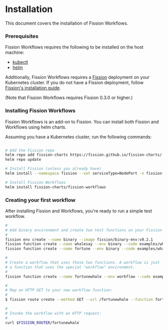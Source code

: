 # Installation

This document covers the installation of Fission Workflows.

### Prerequisites

Fission Workflows requires the following to be installed on the host machine:

- [kubectl](https://kubernetes.io/docs/tasks/tools/install-kubectl/)
- [helm](https://github.com/kubernetes/helm)

Additionally, Fission Workflows requires a
[Fission](https://github.com/fission/fission) deployment on your
Kubernetes cluster.  If you do not have a Fission deployment, follow
[Fission's installation guide](http://fission.io/docs/0.3.0/install/).

(Note that Fission Workflows requires Fission 0.3.0 or higher.)

### Installing Fission Workflows

Fission Workflows is an add-on to Fission.  You can install both
Fission and Workflows using helm charts.

Assuming you have a Kubernetes cluster, run the following commands:

```bash

# Add the Fission repo
helm repo add fission-charts https://fission.github.io/fission-charts/
helm repo update

# Install Fission (unless you already have)
helm install --namespace fission --set serviceType=NodePort -n fission-all fission-charts/fission-all --version 0.3.0

# Install Fission Workflows
helm install fission-charts/fission-workflows

```

### Creating your first workflow

After installing Fission and Workflows, you're ready to run a simple
test workflow.

```bash
#
# Add binary environment and create two test functions on your Fission setup:
#
fission env create --name binary --image fission/binary-env:v0.2.1
fission function create --name whalesay --env binary --code examples/whales/whalesay.sh
fission function create --name fortune --env binary --code examples/whales/fortune.sh

#
# Create a workflow that uses those two functions. A workflow is just
# a function that uses the special "workflow" environment.
#
fission function create --name fortunewhale --env workflow --code examples/whales/fortunewhale.wf.json

#
# Map an HTTP GET to your new workflow function:
#
$ fission route create --method GET --url /fortunewhale --function fortunewhale

#
# Invoke the workflow with an HTTP request:
#
curl $FISSION_ROUTER/fortunewhale
``` 
